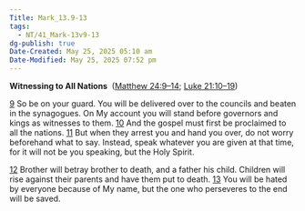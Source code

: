 ```yaml
---
Title: Mark_13.9-13
tags:
  - NT/41_Mark-13v9-13
dg-publish: true
Date-Created: May 25, 2025 05:10 am
Date-Modified: May 25, 2025 07:52 pm
---
```

**Witnessing to All Nations** 
([Matthew 24:9–14](https://www.google.com/url?sa=E&q=https%3A%2F%2Fbiblehub.com%2Fbsb%2Fmatthew%2F24.htm%239); [Luke 21:10–19](https://www.google.com/url?sa=E&q=https%3A%2F%2Fbiblehub.com%2Fbsb%2Fluke%2F21.htm%2310))

[9](https://www.google.com/url?sa=E&q=https%3A%2F%2Fbiblehub.com%2Fmark%2F13-9.htm) So be on your guard. You will be delivered over to the councils and beaten in the synagogues. On My account you will stand before governors and kings as witnesses to them. [10](https://www.google.com/url?sa=E&q=https%3A%2F%2Fbiblehub.com%2Fmark%2F13-10.htm) And the gospel must first be proclaimed to all the nations. [11](https://www.google.com/url?sa=E&q=https%3A%2F%2Fbiblehub.com%2Fmark%2F13-11.htm) But when they arrest you and hand you over, do not worry beforehand what to say. Instead, speak whatever you are given at that time, for it will not be you speaking, but the Holy Spirit.

[12](https://www.google.com/url?sa=E&q=https%3A%2F%2Fbiblehub.com%2Fmark%2F13-12.htm) Brother will betray brother to death, and a father his child. Children will rise against their parents and have them put to death. [13](https://www.google.com/url?sa=E&q=https%3A%2F%2Fbiblehub.com%2Fmark%2F13-13.htm) You will be hated by everyone because of My name, but the one who perseveres to the end will be saved.
